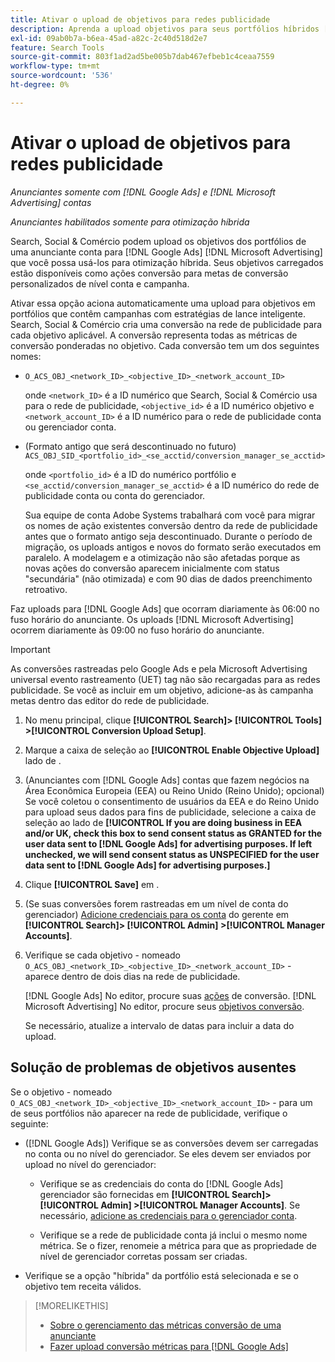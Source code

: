 ```yaml
---
title: Ativar o upload de objetivos para redes publicidade
description: Aprenda a upload objetivos para seus portfólios híbridos [!DNL Google Ads]  [!DNL Microsoft Advertising].
exl-id: 09ab0b7a-b6ea-45ad-a82c-2c40d518d2e7
feature: Search Tools
source-git-commit: 803f1ad2ad5be005b7dab467efbeb1c4ceaa7559
workflow-type: tm+mt
source-wordcount: '536'
ht-degree: 0%

---
```


# Ativar o upload de objetivos para redes publicidade

*Anunciantes somente com [!DNL Google Ads] e [!DNL Microsoft Advertising] contas*

*Anunciantes habilitados somente para otimização híbrida*

Search, Social &amp; Comércio podem upload os objetivos dos portfólios de uma anunciante conta para [!DNL Google Ads] [!DNL Microsoft Advertising] que você possa usá-los para otimização híbrida. Seus objetivos carregados estão disponíveis como ações conversão para metas de conversão personalizados de nível conta e campanha.

Ativar essa opção aciona automaticamente uma upload para objetivos em portfólios que contêm campanhas com estratégias de lance inteligente. Search, Social &amp; Comércio cria uma conversão na rede de publicidade para cada objetivo aplicável. A conversão representa todas as métricas de conversão ponderadas no objetivo. Cada conversão tem um dos seguintes nomes:

* `O_ACS_OBJ_<network_ID>_<objective_ID>_<network_account_ID>`

  onde `<network_ID>` é a ID numérico que Search, Social &amp; Comércio usa para o rede de publicidade, `<objective_id>` é a ID numérico objetivo e `<network_account_ID>` é a ID numérico para o rede de publicidade conta ou gerenciador conta.

* (Formato antigo que será descontinuado no futuro) `ACS_OBJ_SID_<portfolio_id>_<se_acctid/conversion_manager_se_acctid>`

  onde `<portfolio_id>` é a ID do numérico portfólio e `<se_acctid/conversion_manager_se_acctid>` é a ID numérico do rede de publicidade conta ou conta do gerenciador.

  Sua equipe de conta Adobe Systems trabalhará com você para migrar os nomes de ação existentes conversão dentro da rede de publicidade antes que o formato antigo seja descontinuado. Durante o período de migração, os uploads antigos e novos do formato serão executados em paralelo. A modelagem e a otimização não são afetadas porque as novas ações do conversão aparecem inicialmente com status &quot;secundária&quot; (não otimizada) e com 90 dias de dados preenchimento retroativo.

Faz uploads para [!DNL Google Ads] que ocorram diariamente às 06:00 no fuso horário do anunciante. Os uploads [!DNL Microsoft Advertising] ocorrem diariamente às 09:00 no fuso horário do anunciante.

>[!IMPORTANT]
>
>As conversões rastreadas pelo Google Ads e pela Microsoft Advertising universal evento rastreamento (UET) tag não são recargadas para as redes publicidade. Se você as incluir em um objetivo, adicione-as às campanha metas dentro das editor do rede de publicidade.

<!--
>[!IMPORTANT]
>
>Objectives for hybrid portfolios may include conversion goals from multiple ad networks and other types of conversion metrics. However, the individual campaigns in the portfolio can't include conversion goals that aren't included in the portfolio's objective; using additional conversion goals may impact portfolio performance.
-->

<!-- Can conversions from events triggered on other ad networks be included in the portfolio (and just be ignored)? -->

1. No menu principal, clique **[!UICONTROL Search]> [!UICONTROL Tools] >[!UICONTROL Conversion Upload Setup]**.

1. Marque a caixa de seleção ao **[!UICONTROL Enable Objective Upload]** lado de .

1. (Anunciantes com [!DNL Google Ads] contas que fazem negócios na Área Econômica Europeia (EEA) ou Reino Unido (Reino Unido); opcional) Se você coletou o consentimento de usuários da EEA e do Reino Unido para upload seus dados para fins de publicidade, selecione a caixa de seleção ao lado de **[!UICONTROL If you are doing business in EEA and/or UK, check this box to send consent status as GRANTED for the user data sent to [!DNL Google Ads] for advertising purposes. If left unchecked, we will send consent status as UNSPECIFIED for the user data sent to [!DNL Google Ads] for advertising purposes.]**

1. Clique **[!UICONTROL Save]** em .

1. (Se suas conversões forem rastreadas em um nível de conta do gerenciador) [Adicione credenciais para os conta](/help/search-social-commerce/admin/manager-accounts.md) do gerente em **[!UICONTROL Search]> [!UICONTROL Admin] >[!UICONTROL Manager Accounts]**.

1. Verifique se cada objetivo - nomeado `O_ACS_OBJ_<network_ID>_<objective_ID>_<network_account_ID>` - aparece dentro de dois dias na rede de publicidade.

   [!DNL Google Ads] No editor, procure suas [ações](https://support.google.com/google-ads/answer/11461796) de conversão. [!DNL Microsoft Advertising] No editor, procure seus [objetivos conversão](https://help.ads.microsoft.com/#apex/ads/en/56709).

   Se necessário, atualize a intervalo de datas para incluir a data do upload.

## Solução de problemas de objetivos ausentes

Se o objetivo - nomeado `O_ACS_OBJ_<network_ID>_<objective_ID>_<network_account_ID>` - para um de seus portfólios não aparecer na rede de publicidade, verifique o seguinte:

* ([!DNL Google Ads]) Verifique se as conversões devem ser carregadas no conta ou no nível do gerenciador. Se eles devem ser enviados por upload no nível do gerenciador:

   * Verifique se as credenciais do conta do [!DNL Google Ads] gerenciador são fornecidas em **[!UICONTROL Search]> [!UICONTROL Admin] >[!UICONTROL Manager Accounts]**. Se necessário, [adicione as credenciais para o gerenciador conta](/help/search-social-commerce/admin/manager-accounts.md).

   * Verifique se a rede de publicidade conta já inclui o mesmo nome métrica. Se o fizer, renomeie a métrica para que as propriedade de nível de gerenciador corretas possam ser criadas.

* Verifique se a opção &quot;híbrida&quot; da portfólio está selecionada e se o objetivo tem receita válidos.

>[!MORELIKETHIS]
>
>* [Sobre o gerenciamento das métricas conversão de uma anunciante](/help/search-social-commerce/admin/conversion-metrics/conversion-metric-about.md)
>* [Fazer upload conversão métricas para [!DNL Google Ads]](conversion-metrics-upload-to-google.md)
